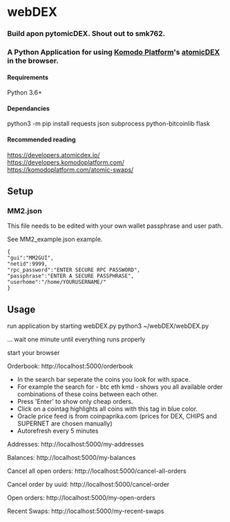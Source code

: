 # webDEX

### Build apon pytomicDEX. Shout out to smk762.

### A Python Application for using [Komodo Platform](https://komodoplatform.com/)'s [atomicDEX](https://atomicdex.io/) in the browser.  

#### Requirements  
Python 3.6+

#### Dependancies  
python3 -m pip install requests json subprocess python-bitcoinlib flask

#### Recommended reading  
https://developers.atomicdex.io/  
https://developers.komodoplatform.com/  
https://komodoplatform.com/atomic-swaps/  


## Setup  

### MM2.json
This file needs to be edited with your own wallet passphrase and user path.

See MM2_example.json example.
```
{
"gui":"MM2GUI",
"netid":9999,
"rpc_password":"ENTER SECURE RPC PASSWORD",
"passphrase":"ENTER A SECURE PASSPHRASE",
"userhome":"/home/YOURUSERNAME/"
}
```

## Usage

run application by starting webDEX.py
python3 ~/webDEX/webDEX.py

... wait one minute until everything runs properly

start your browser

Orderbook:
http://localhost:5000/orderbook

- In the search bar seperate the coins you look for with space.
- For example the search for - btc eth kmd - shows you all available order combinations of these coins between each other.
- Press 'Enter' to show only cheap orders.
- Click on a cointag highlights all coins with this tag in blue color.
- Oracle price feed is from coinpaprika.com (prices for DEX, CHIPS and SUPERNET are chosen manually)
- Autorefresh every 5 minutes

Addresses:
http://localhost:5000/my-addresses

Balances:
http://localhost:5000/my-balances

Cancel all open orders:
http://localhost:5000/cancel-all-orders

Cancel order by uuid:
http://localhost:5000/cancel-order

Open orders:
http://localhost:5000/my-open-orders

Recent Swaps:
http://localhost:5000/my-recent-swaps
